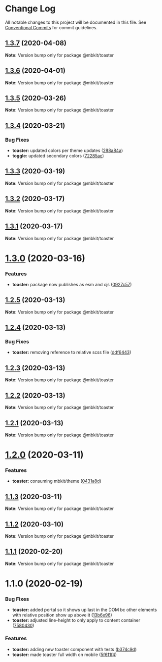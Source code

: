 # Change Log

All notable changes to this project will be documented in this file.
See [Conventional Commits](https://conventionalcommits.org) for commit guidelines.

## [1.3.7](https://github.com/mindbody/mbkit/compare/@mbkit/toaster@1.3.6...@mbkit/toaster@1.3.7) (2020-04-08)

**Note:** Version bump only for package @mbkit/toaster





## [1.3.6](https://github.com/mindbody/design-system/compare/@mbkit/toaster@1.3.5...@mbkit/toaster@1.3.6) (2020-04-01)

**Note:** Version bump only for package @mbkit/toaster





## [1.3.5](https://github.com/mindbody/design-system/compare/@mbkit/toaster@1.3.4...@mbkit/toaster@1.3.5) (2020-03-26)

**Note:** Version bump only for package @mbkit/toaster





## [1.3.4](https://github.com/mindbody/design-system/compare/@mbkit/toaster@1.3.3...@mbkit/toaster@1.3.4) (2020-03-21)


### Bug Fixes

* **toaster:** updated colors per theme updates ([288a84a](https://github.com/mindbody/design-system/commit/288a84a6abbcdd30aaff13b6435f8df2efd9ce27))
* **toggle:** updated secondary colors ([72285ac](https://github.com/mindbody/design-system/commit/72285ac0394396e5a2bbc4defb3a1555b446065c))





## [1.3.3](https://github.com/mindbody/design-system/compare/@mbkit/toaster@1.3.2...@mbkit/toaster@1.3.3) (2020-03-19)

**Note:** Version bump only for package @mbkit/toaster





## [1.3.2](https://github.com/mindbody/mbkit/compare/@mbkit/toaster@1.3.1...@mbkit/toaster@1.3.2) (2020-03-17)

**Note:** Version bump only for package @mbkit/toaster





## [1.3.1](https://github.com/mindbody/design-system/compare/@mbkit/toaster@1.3.0...@mbkit/toaster@1.3.1) (2020-03-17)

**Note:** Version bump only for package @mbkit/toaster





# [1.3.0](https://github.com/mindbody/design-system/compare/@mbkit/toaster@1.2.5...@mbkit/toaster@1.3.0) (2020-03-16)


### Features

* **toaster:** package now publishes as esm and cjs ([0927c57](https://github.com/mindbody/design-system/commit/0927c57807266458ecdc53c002c492f8e7c48230))





## [1.2.5](https://github.com/mindbody/design-system/compare/@mbkit/toaster@1.2.4...@mbkit/toaster@1.2.5) (2020-03-13)

**Note:** Version bump only for package @mbkit/toaster





## [1.2.4](https://github.com/mindbody/design-system/compare/@mbkit/toaster@1.2.3...@mbkit/toaster@1.2.4) (2020-03-13)


### Bug Fixes

* **toaster:** removing reference to relative scss file ([ddf6443](https://github.com/mindbody/design-system/commit/ddf6443c747d114d0fc65807ffb26a0d71c93f8e))





## [1.2.3](https://github.com/mindbody/design-system/compare/@mbkit/toaster@1.2.2...@mbkit/toaster@1.2.3) (2020-03-13)

**Note:** Version bump only for package @mbkit/toaster





## [1.2.2](https://github.com/mindbody/design-system/compare/@mbkit/toaster@1.2.1...@mbkit/toaster@1.2.2) (2020-03-13)

**Note:** Version bump only for package @mbkit/toaster





## [1.2.1](https://github.com/mindbody/design-system/compare/@mbkit/toaster@1.2.0...@mbkit/toaster@1.2.1) (2020-03-13)

**Note:** Version bump only for package @mbkit/toaster





# [1.2.0](https://github.com/mindbody/design-system/compare/@mbkit/toaster@1.1.3...@mbkit/toaster@1.2.0) (2020-03-11)


### Features

* **toaster:** consuming mbkit/theme ([0431a8d](https://github.com/mindbody/design-system/commit/0431a8d5917d821e1de927e8a92eea7334923165))





## [1.1.3](https://github.com/mindbody/design-system/compare/@mbkit/toaster@1.1.2...@mbkit/toaster@1.1.3) (2020-03-11)

**Note:** Version bump only for package @mbkit/toaster





## [1.1.2](https://github.com/mindbody/design-system/compare/@mbkit/toaster@1.1.1...@mbkit/toaster@1.1.2) (2020-03-10)

**Note:** Version bump only for package @mbkit/toaster





## [1.1.1](https://github.com/mindbody/design-system/compare/@mbkit/toaster@1.1.0...@mbkit/toaster@1.1.1) (2020-02-20)

**Note:** Version bump only for package @mbkit/toaster





# 1.1.0 (2020-02-19)


### Bug Fixes

* **toaster:** added portal so it shows up last in the DOM bc other elements with relative position show up above it ([13b6e96](https://github.com/mindbody/design-system/commit/13b6e961d47f0120c8943b93d8d677df24ebed0f))
* **toaster:** adjusted line-height to only apply to content container ([7580430](https://github.com/mindbody/design-system/commit/75804307e91a23131ef9971caa33664a49d4b318))


### Features

* **toaster:** adding new toaster component with tests ([b374c9d](https://github.com/mindbody/design-system/commit/b374c9dc3939058dd31c075f17a5b5427faee079))
* **toaster:** made toaster full width on mobile ([5f611f4](https://github.com/mindbody/design-system/commit/5f611f442c20320a44424055224f1b7692419b78))
